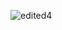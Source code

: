 
![edited4](https://user-images.githubusercontent.com/114621438/192889936-90eaf12b-e2b7-4a42-bd77-f4f0995fc660.gif)
